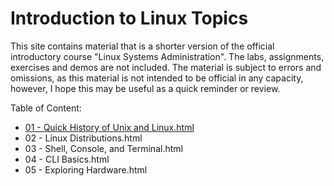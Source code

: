 # Introduction to Linux Topics
This site contains material that is a shorter version of the official introductory course "Linux Systems Administration". The labs, assignments, exercises and demos are not included. 
The material is subject to errors and omissions, as this material is not intended to be official in any capacity, however, I hope this may be useful as a quick reminder or review.

Table of Content:
- [01 - Quick History of Unix and Linux.html](./01%20-%20Quick%20History%20of%20Unix%20and%20Linux.html)
- 02 - Linux Distributions.html
- 03 - Shell, Console, and Terminal.html
- 04 - CLI Basics.html
- 05 - Exploring Hardware.html
